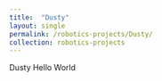 ```yaml
---
title:  "Dusty"
layout: single
permalink: /robotics-projects/Dusty/
collection: robotics-projects
---
```


Dusty Hello World

